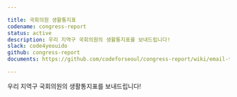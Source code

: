 ```yaml
---

title: 국회의원 생활통지표
codename: congress-report
status: active
description: 우리 지역구 국회의원의 생활통지표를 보내드립니다!
slack: code4yeouido
github: congress-report
documents: https://github.com/codeforseoul/congress-report/wiki/email-template

---
```


우리 지역구 국회의원의 생활통지표를 보내드립니다!